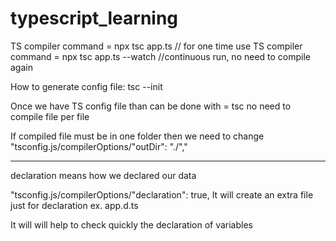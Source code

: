 # typescript_learning

TS compiler command = npx tsc app.ts // for one time use 
TS compiler command = npx tsc app.ts --watch //continuous run, no need to compile again

How to generate config file: tsc --init

Once we have TS config file than can be done with = tsc
no need to compile file per file 

If compiled file must be in one folder then we need to change 
"tsconfig.js/compilerOptions/"outDir": "./","

---------------------------------------------------
declaration means how we declared our data 

"tsconfig.js/compilerOptions/"declaration": true, 
It will create an extra file just for declaration 
ex. app.d.ts

It will will help to check quickly the declaration of variables 